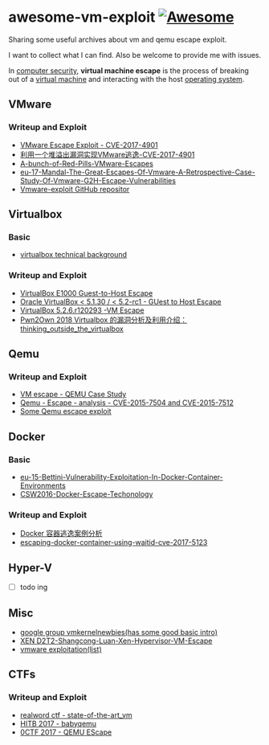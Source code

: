 
# awesome-vm-exploit [![Awesome](https://awesome.re/badge.svg)](https://awesome.re)

Sharing some useful archives about vm and qemu escape exploit.

I want to collect what I can find. Also be welcome to provide me with issues.

In [computer security](https://en.wikipedia.org/wiki/Computer_security), **virtual machine escape** is the process of breaking out of a [virtual machine](https://en.wikipedia.org/wiki/Virtual_machine) and interacting with the host [operating system](https://en.wikipedia.org/wiki/Operating_system).

## VMware

### Writeup and Exploit

* [VMware Escape Exploit - CVE-2017-4901](https://github.com/unamer/vmware_escape)
* [利用一个堆溢出漏洞实现VMware逃逸-CVE-2017-4901](https://zhuanlan.zhihu.com/p/27733895?utm_medium=social&utm_source=wechat_timeline&from=timeline&isappinstalled=1)
* [A-bunch-of-Red-Pills-VMware-Escapes](https://keenlab.tencent.com/en/2018/04/23/A-bunch-of-Red-Pills-VMware-Escapes/)
* [eu-17-Mandal-The-Great-Escapes-Of-Vmware-A-Retrospective-Case-Study-Of-Vmware-G2H-Escape-Vulnerabilities](https://www.blackhat.com/docs/eu-17/materials/eu-17-Mandal-The-Great-Escapes-Of-Vmware-A-Retrospective-Case-Study-Of-Vmware-G2H-Escape-Vulnerabilities.pdf)
* [Vmware-exploit GitHub repositor](https://github.com/xairy/vmware-exploitation)

## Virtualbox

### Basic

* [virtualbox technical background](https://www.virtualbox.org/manual/ch10.html)

### Writeup and Exploit

* [VirtualBox E1000 Guest-to-Host Escape](https://github.com/MorteNoir1/virtualbox_e1000_0day)
* [Oracle VirtualBox < 5.1.30 / < 5.2-rc1 - GUest to Host Escape](https://www.exploit-db.com/exploits/43878/)
* [VirtualBox 5.2.6.r120293 -VM Escape](https://www.exploit-db.com/exploits/45372/)
* [Pwn2Own 2018 Virtualbox 的漏洞分析及利用介绍：thinking_outside_the_virtualbox](https://github.com/phoenhex/files/blob/master/slides/thinking_outside_the_virtualbox.pdf)

##  Qemu

### Writeup and Exploit

* [VM escape - QEMU Case Study](http://www.phrack.org/papers/vm-escape-qemu-case-study.html)
* [Qemu - Escape - analysis - CVE-2015-7504 and CVE-2015-7512](https://www.anquanke.com/post/id/83015)
* [Some Qemu escape exploit](https://github.com/dangokyo/QEMU_ESCAPE)

## Docker

### Basic

* [eu-15-Bettini-Vulnerability-Exploitation-In-Docker-Container-Environments](https://www.blackhat.com/docs/eu-15/materials/eu-15-Bettini-Vulnerability-Exploitation-In-Docker-Container-Environments.pdf)
* [CSW2016-Docker-Escape-Techonology](https://cansecwest.com/slides/2016/CSW2016_Wang_DockerEscapeTechnology.pdf)


### Writeup and Exploit

* [Docker 容器逃逸案例分析](https://yq.aliyun.com/articles/57803?utm_source=qq)
* [escaping-docker-container-using-waitid-cve-2017-5123](https://www.twistlock.com/labs-blog/escaping-docker-container-using-waitid-cve-2017-5123/)

##  Hyper-V

- [ ] todo ing



## Misc

* [google group vmkernelnewbies(has some good basic intro)](https://groups.google.com/forum/#!forum/vmkernelnewbies)
* [XEN D2T2-Shangcong-Luan-Xen-Hypervisor-VM-Escape](http://conference.hitb.org/hitbsecconf2016ams/wp-content/uploads/2015/11/D2T2-Shangcong-Luan-Xen-Hypervisor-VM-Escape.pdf)
* [vmware exploitation(list)](https://github.com/xairy/vmware-exploitation)

## CTFs

### Writeup and Exploit

* [realword ctf - state-of-the-art_vm](https://xz.aliyun.com/t/2513)
* [HITB 2017 - babyqemu](https://kitctf.de/writeups/hitb2017/babyqemu)
* [0CTF 2017 - QEMU EScape](https://blog.eadom.net/writeups/qemu-escape-vm-escape-from-0ctf-2017-finals-writeup/)
